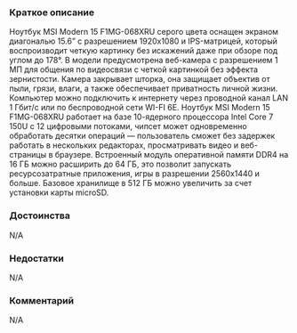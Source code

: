 ### **Краткое описание**
Ноутбук MSI Modern 15 F1MG-068XRU серого цвета оснащен экраном диагональю 15.6” с разрешением 1920x1080 и IPS-матрицей, который воспроизводит четкую картинку без искажений даже при обзоре под углом до 178°. В модели предусмотрена веб-камера с разрешением 1 МП для общения по видеосвязи с четкой картинкой без эффекта зернистости. Камера закрывает шторка, она защищает объектив от пыли, грязи, влаги, а также обеспечивает приватность личной жизни. Компьютер можно подключить к интернету через проводной канал LAN 1 Гбит/с или по беспроводной сети WI-FI 6E.  Ноутбук MSI Modern 15 F1MG-068XRU работает на базе 10-ядерного процессора Intel Core 7 150U с 12 цифровыми потоками, чипсет может одновременно обработать десятки операций — пользователь сможет без задержек работать в нескольких редакторах, просматривать видео и веб-страницы в браузере. Встроенный модуль оперативной памяти DDR4 на 16 ГБ можно расширить до 64 ГБ, это позволит запускать ресурсозатратные приложения, игры в разрешении 2560x1440 и больше. Базовое хранилище в 512 ГБ можно увеличить за счет установки карты microSD.

### **Достоинства**
N/A

### **Недостатки**
N/A

### **Комментарий**
N/A
